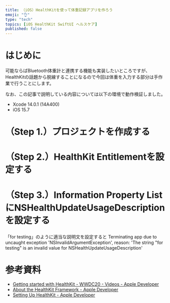 ```yaml
---
title: （iOS）HealthKitを使って体重記録アプリを作ろう
emoji: "👌"
type: "tech"
topics: [iOS HealthKit SwiftUI ヘルスケア]
published: false
---
```

# はじめに

可能ならばBluetooth体重計と連携する機能も実装したいところですが、HealthKitの話題から脱線することになるので今回は体重を入力する部分は手作業で行うことにします。

なお、この記事で説明している内容については以下の環境で動作検証しました。

- Xcode 14.0.1 (14A400)
- iOS 15.7

# （Step 1.）プロジェクトを作成する

# （Step 2.）HealthKit Entitlementを設定する

# （Step 3.）Information Property ListにNSHealthUpdateUsageDescriptionを設定する

###
「for testing」のように適当な説明文を設定すると
Terminating app due to uncaught exception 'NSInvalidArgumentException', reason: 'The string "for testing" is an invalid value for NSHealthUpdateUsageDescription'

# 参考資料

- [Getting started with HealthKit - WWDC20 - Videos - Apple Developer](https://developer.apple.com/videos/play/wwdc2020/10664/)
- [About the HealthKit Framework - Apple Developer](https://developer.apple.com/documentation/healthkit/about_the_healthkit_framework)
- [Setting Up HealthKit - Apple Developer](https://developer.apple.com/documentation/healthkit/setting_up_healthkit)
